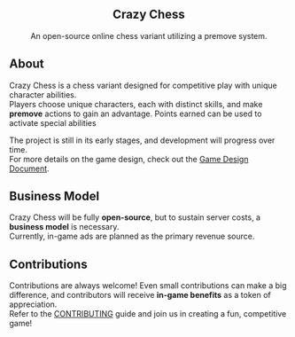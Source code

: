 <div align="center">
    <h2>Crazy Chess</h2>
    <p>An open-source online chess variant utilizing a premove system.</p>
</div>

## About  

Crazy Chess is a chess variant designed for competitive play with unique character abilities.  
Players choose unique characters, each with distinct skills, and make **premove** actions to gain an advantage. Points earned can be used to activate special abilities

The project is still in its early stages, and development will progress over time.  
For more details on the game design, check out the [Game Design Document](https://github.com/not-blond-beard/crazy-chess/wiki/Game-Design).  

## Business Model  

Crazy Chess will be fully **open-source**, but to sustain server costs, a **business model** is necessary.  
Currently, in-game ads are planned as the primary revenue source.  

## Contributions  

Contributions are always welcome! Even small contributions can make a big difference, and contributors will receive **in-game benefits** as a token of appreciation.  
Refer to the [CONTRIBUTING](./CONTRIBUTING.md) guide and join us in creating a fun, competitive game!  
